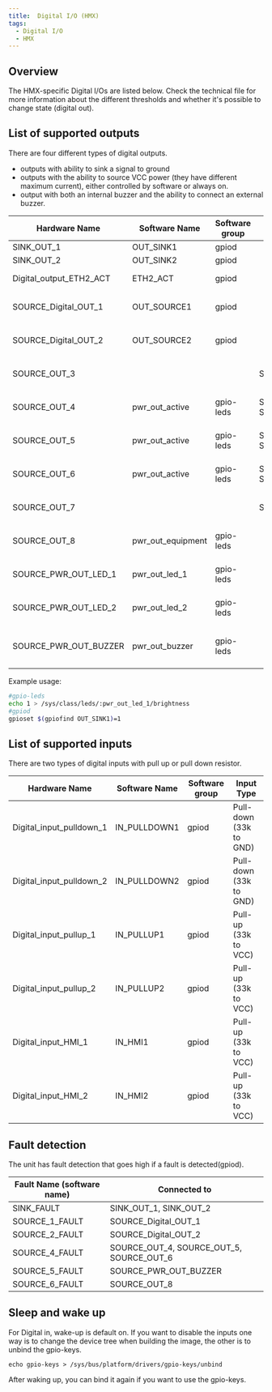 ```yaml
---
title:  Digital I/O (HMX)
tags:
  - Digital I/O
  - HMX
---
```

## Overview
The HMX-specific Digital I/Os are listed below. Check the technical file for more information about the different thresholds and whether it's possible to change state (digital out).

## List of supported outputs

There are four different types of digital outputs.

- outputs with ability to sink a signal to ground
- outputs with the ability to source VCC power (they have different maximum current), either controlled by software or always on.
- output with both an internal buzzer and the ability to connect an external buzzer.


| Hardware Name         | Software Name | Software group | Connected to          | Source Type                          |
|-----------------------|---------------|----------------|-----------------------|--------------------------------------|
| SINK_OUT_1            | OUT_SINK1     | gpiod          |                       | Sink                                 |
| SINK_OUT_2            | OUT_SINK2     | gpiod          |                       | Sink                                 |
| Digital_output_ETH2_ACT| ETH2_ACT     | gpiod          |                       | Source (Special)                     |
| SOURCE_Digital_OUT_1  | OUT_SOURCE1   | gpiod          |                       | Source (VCC power)                   |
| SOURCE_Digital_OUT_2  | OUT_SOURCE2   | gpiod          |                       | Source (VCC power)                   |
| SOURCE_OUT_3          |               |                | SOURCE_OUT_7          | Source (Always powered)              |
| SOURCE_OUT_4          | pwr_out_active| gpio-leds      | SOURCE_OUT_5, SOURCE_OUT_6 | Source (VCC power)             |
| SOURCE_OUT_5          | pwr_out_active| gpio-leds      | SOURCE_OUT_4, SOURCE_OUT_6 | Source (VCC power)             |
| SOURCE_OUT_6          | pwr_out_active| gpio-leds      | SOURCE_OUT_4, SOURCE_OUT_5 | Source (VCC power)             |
| SOURCE_OUT_7          |               |                | SOURCE_OUT_3          | Source (Always powered)              |
| SOURCE_OUT_8          | pwr_out_equipment| gpio-leds   |                       | Source (VCC power)                   |
| SOURCE_PWR_OUT_LED_1  | pwr_out_led_1 | gpio-leds      |                       | Source (VCC power)                   |
| SOURCE_PWR_OUT_LED_2  | pwr_out_led_2 | gpio-leds      |                       | Source (VCC power)                   |
| SOURCE_PWR_OUT_BUZZER | pwr_out_buzzer| gpio-leds      |                       | Source (VCC power, Buzzer)           |


Example usage:
```bash
#gpio-leds
echo 1 > /sys/class/leds/:pwr_out_led_1/brightness
#gpiod
gpioset $(gpiofind OUT_SINK1)=1
```

## List of supported inputs

There are two types of digital inputs with pull up or pull down resistor.

| Hardware Name           | Software Name | Software group | Input Type          |
|-------------------------|---------------|----------------|---------------------|
| Digital_input_pulldown_1| IN_PULLDOWN1  | gpiod          | Pull-down (33k to GND)|
| Digital_input_pulldown_2| IN_PULLDOWN2  | gpiod          | Pull-down (33k to GND)|
| Digital_input_pullup_1  | IN_PULLUP1    | gpiod          | Pull-up (33k to VCC)  |
| Digital_input_pullup_2  | IN_PULLUP2    | gpiod          | Pull-up (33k to VCC)  |
| Digital_input_HMI_1     | IN_HMI1       | gpiod          | Pull-up (33k to VCC)  |
| Digital_input_HMI_2     | IN_HMI2       | gpiod          | Pull-up (33k to VCC)  |


## Fault detection

The unit has fault detection that goes high if a fault is detected(gpiod).

| Fault Name (software name)       | Connected to                   |
|------------------|--------------------------------|
| SINK_FAULT       | SINK_OUT_1, SINK_OUT_2         |
| SOURCE_1_FAULT   | SOURCE_Digital_OUT_1           |
| SOURCE_2_FAULT   | SOURCE_Digital_OUT_2           |
| SOURCE_4_FAULT   | SOURCE_OUT_4, SOURCE_OUT_5, SOURCE_OUT_6 |
| SOURCE_5_FAULT   | SOURCE_PWR_OUT_BUZZER          |
| SOURCE_6_FAULT   | SOURCE_OUT_8                   |


## Sleep and wake up

For Digital in, wake-up is default on. If you want to disable the inputs one way is to change the device tree when building the image, the other is to unbind the gpio-keys.
```
echo gpio-keys > /sys/bus/platform/drivers/gpio-keys/unbind
```
After waking up, you can bind it again if you want to use the gpio-keys.
